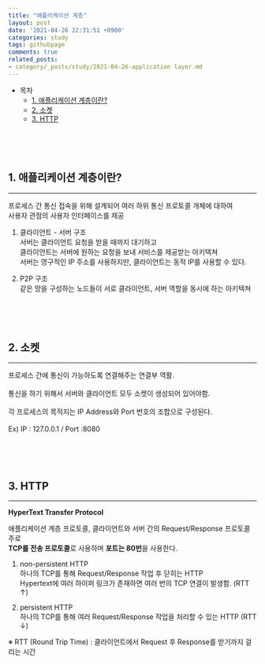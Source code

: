 ```yaml
---
title: "애플리케이션 계층"
layout: post
date: '2021-04-26 22:31:51 +0900'
categories: study
tags: githubpage
comments: true
related_posts:
- category/_posts/study/2021-04-26-application layer.md
---
```


- 목차
    - [1. 애플리케이션 계층이란?](#1-애플리케이션-계층이란)
    - [2. 소켓](#2-소켓)
    - [3. HTTP](#3-http)
 
<br>
<br>
<br>

## 1. 애플리케이션 계층이란?
---
프로세스 간 통신 접속을 위해 설계되어 여러 하위 통신 프로토콜 개체에 대하여<br>
사용자 관점의 사용자 인터페이스를 제공

1. 클라이언트 - 서버 구조<br>
서버는 클라이언트 요청을 받을 때까지 대기하고 <br>
클라이언트는 서버에 원하는 요청을 보내 서비스를 제공받는 아키텍쳐<br>
서버는 영구적인 IP 주소를 사용하지만, 클라이언트는 동적 IP를 사용할 수 있다.<br> 

2. P2P 구조<br>
같은 망을 구성하는 노드들이 서로 클라이언트, 서버 역할을 동시에 하는 아키텍쳐

<br>
<br>
<br>

## 2. 소켓
---
프로세스 간에 통신이 가능하도록 연결해주는 연결부 역활.<br>
<br>
통신을 하기 위해서 서버와 클라이언트 모두 소켓이 생성되어 있어야함.<br>
<br>
각 프로세스의 목적지는 IP Address와 Port 번호의 조합으로 구성된다.<br>
<br>
Ex) IP : 127.0.0.1 / Port :8080<br>

<br>
<br>
<br>

## 3. HTTP
---
**HyperText Transfer Protocol**

애플리케이션 계층 프로토콜, 클라이언트와 서버 간의 Request/Response 프로토콜
주로<br>
**TCP를 전송 프로토콜**로 사용하며 **포트는 80번**을 사용한다.

1. non-persistent HTTP<br>
하나의 TCP를 통해 Request/Response 작업 후 닫히는 HTTP<br>
Hypertext에 여러 하이퍼 링크가 존재하면 여러 번의 TCP 연결이 발생함. (RTT ↑)<br> 

2. persistent HTTP<br>
하나의 TCP를 통해 여러 Request/Response 작업을 처리할 수 있는 HTTP (RTT ↓)<br>

※ RTT (Round Trip Time) : 클라이언트에서 Request 후 Response를 받기까지 걸리는 시간 

<br>
<br>
<br>
